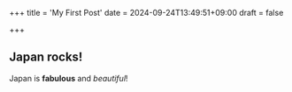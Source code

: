 +++
title = 'My First Post'
date = 2024-09-24T13:49:51+09:00
draft = false

+++

## Japan rocks!

Japan is **fabulous** and *beautiful*!